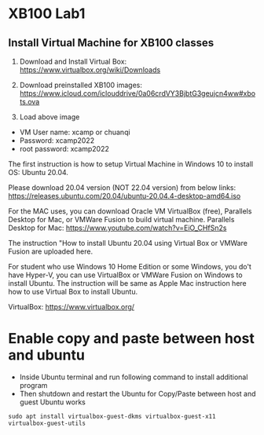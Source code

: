 # XB100 Lab1

## Install Virtual Machine for XB100 classes

1. Download and Install Virtual Box: 
https://www.virtualbox.org/wiki/Downloads

2. Download preinstalled XB100 images:  
https://www.icloud.com/iclouddrive/0a06crdVY3BjbtG3geujcn4ww#xbots.ova

3. Load above image

- VM User name: xcamp  or chuanqi
- Password: xcamp2022
- root password: xcamp2022


The first instruction is how to setup Virtual Machine in Windows 10 to install OS: Ubuntu 20.04.

Please download 20.04 version (NOT 22.04 version) from below links: 
https://releases.ubuntu.com/20.04/ubuntu-20.04.4-desktop-amd64.iso

For the MAC uses, you can download Oracle VM VirtualBox (free), Parallels Desktop for Mac, or VMWare Fusion to build virtual machine. 
Parallels Desktop for Mac: https://www.youtube.com/watch?v=EiO_CHfSn2s

The instruction "How to install Ubuntu 20.04 using Virtual Box or VMWare Fusion are uploaded here. 

For student who use Windows 10 Home Edition or some Windows, you do't have Hyper-V, you can use VirtualBox or VMWare Fusion on Windows to install Ubuntu. The instruction will be same as Apple Mac instruction here how to use Virtual Box to install Ubuntu.

VirtualBox:  https://www.virtualbox.org/

# Enable copy and paste between host and ubuntu
* Inside Ubuntu terminal and run following command to install additional program
* Then shutdown and restart the Ubuntu for Copy/Paste between host and guest Ubuntu works
```
sudo apt install virtualbox-guest-dkms virtualbox-guest-x11 virtualbox-guest-utils
```
